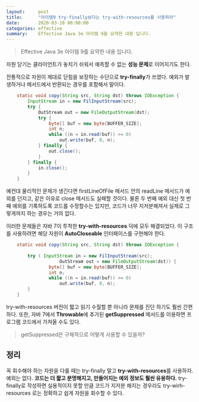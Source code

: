 ```yaml
---
layout:     post
title:      "아이템9 try-finally보다는 try-with-resources를 사용하라"
date:       2020-03-10 00:00:00
categories: effective
summary:    Effective Java 3e 아이템 9을 요약한 내용 입니다.
---
```


> Effective Java 3e 아이템 9를 요약한 내용 입니다.

자원 닫기는 클라이언트가 놓치기 쉬워서 예측할 수 없는 **성능 문제**로 이어지기도 한다. 

전통적으로 자원이 제대로 닫힘을 보장하는 수단으로 **try-finally**가 쓰였다. 예외가 발생하거나 메서드에서 반환되는 경우를 포함해서 말이다. 
```java
    static void copy(String src, String dst) throws IOException {
    	InputStream in = new FilInputStream(src);
    	try {
    		OutStream out = new FileOutputStream(dst);
    		try {
    			byte[] buf = new byte[BUFFER_SIZE];
    			int n;
    			while ((n = in.read(buf)) >= 0)
    				out.write(buf, 0, n);
    		} finally {
    			out.close();
    		}
    	} finally {
    		in.close();
    	}
    }
```

예컨대 물리적인 문제가 생긴다면 firstLineOfFile 메서드 안의 readLine 메서드가 예외를 던지고, 같은 이유로 close 메서드도 실패할 것이다. 물론 두 번째 예외 대신 첫 번째 예외를 기록하도록 코드를 수정할수는 있지만, 코드가 너무 지저분해져서 실제로 그렇게까지 하는 경우는 거의 없다. 

이러한 문제들은 자바 7이 투척한 **try-with-resources** 덕에 모두 해결되었다. 이 구조를 사용하려면 해당 자원이 **AutoCloseable** 인터페이스를 구현해야 한다. 
```java
    static void copy(String src, String dst) throws IOException {
    	
    	try ( InputStream in = new FilInputStream(src);
    				OutStream out = new FileOutputStream(dst)) {
    			byte[] buf = new byte[BUFFER_SIZE];
    			int n;
    			while ((n = in.read(buf)) >= 0)
    				out.write(buf, 0, n);
    	}
    } 
```
try-with-resources 버전이 짧고 읽기 수월할 뿐 아니라 문제를 진단 하기도 훨씬 간편하다. 또한, 자바 7에서 **Throwable**에 추가된 **getSuppressed** 메서드를 이용하면 프로그램 코드에서 가져올 수도 있다. 

> getSuppressed은 구체적으로 어떻게 사용할 수 있을까?

## 정리

꼭 회수해야 하는 자원을 다룰 때는 try-finally 말고 **try-with-resources**를 사용하자. 예외는 없다. **코드는 더 짧고 분명해지고, 만들어지는 예외 정보도 훨씬 유용하다.** try-finally로 작성하면 실용적이지 못할 만큼 코드가 지저분 해지는 경우라도 try-wirh-resources 로는 정확하고 쉽게 자원을 회수할 수 있다.